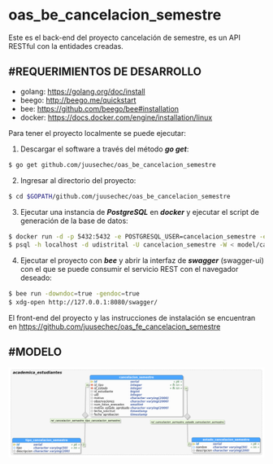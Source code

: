 # oas_be_cancelacion_semestre
Este es el back-end del proyecto cancelación de semestre, es un API RESTful con la entidades creadas.

#REQUERIMIENTOS DE DESARROLLO
-----------------------------
- golang: https://golang.org/doc/install
- beego: http://beego.me/quickstart
- bee: https://github.com/beego/bee#installation
- docker: https://docs.docker.com/engine/installation/linux

Para tener el proyecto localmente se puede ejecutar:

1) Descargar el software a través del método ***go get***:
```bash
$ go get github.com/juusechec/oas_be_cancelacion_semestre
```
2) Ingresar al directorio del proyecto:
```bash
$ cd $GOPATH/github.com/juusechec/oas_be_cancelacion_semestre
```
3) Ejecutar una instancia de ***PostgreSQL*** en ***docker*** y ejecutar el script de generación de la base de datos:
```bash
$ docker run -d -p 5432:5432 -e POSTGRESQL_USER=cancelacion_semestre -e POSTGRESQL_PASS=docker -e POSTGRESQL_DB=udistrital orchardup/postgresql
$ psql -h localhost -d udistrital -U cancelacion_semestre -W < model/cancelacion_semestre.sql
```
4) Ejecutar el proyecto con ***bee*** y abrir la interfaz de ***swagger*** (swagger-ui) con el que se puede consumir el servicio REST con el navegador deseado:
```bash
$ bee run -downdoc=true -gendoc=true
$ xdg-open http://127.0.0.1:8080/swagger/
```

El front-end del proyecto y las instrucciones de instalación se encuentran en https://github.com/juusechec/oas_fe_cancelacion_semestre

#MODELO
-------
![screenshot](./scripts/model/cancelacion_semestre.png)

